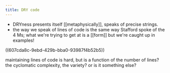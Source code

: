 ```yaml
---
title: DRY code
---
```


- DRYness presents itself [[metaphysically]], speaks of precise strings.
- the way we speak of lines of code is the same way Stafford spoke of the 4 Ms; what we're trying to get at is a [[form]] but we're caught up in examples!

((607cda8c-9ebd-429b-bba0-93987f4b52b5)) 

maintaining lines of code is hard, but is a function of the number of lines? the cyclomatic complexity, the variety? or is it something else?
